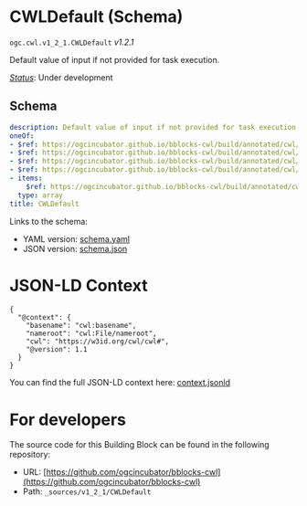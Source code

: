 
# CWLDefault (Schema)

`ogc.cwl.v1_2_1.CWLDefault` *v1.2.1*

Default value of input if not provided for task execution.

[*Status*](http://www.opengis.net/def/status): Under development

## Schema

```yaml
description: Default value of input if not provided for task execution.
oneOf:
- $ref: https://ogcincubator.github.io/bblocks-cwl/build/annotated/cwl/v1_2_1/AnyLiteralType/schema.yaml
- $ref: https://ogcincubator.github.io/bblocks-cwl/build/annotated/cwl/v1_2_1/AnyLiteralList/schema.yaml
- $ref: https://ogcincubator.github.io/bblocks-cwl/build/annotated/cwl/v1_2_1/CWLDefaultLocation/schema.yaml
- $ref: https://ogcincubator.github.io/bblocks-cwl/build/annotated/cwl/v1_2_1/CWLDefaultObject/schema.yaml
- items:
    $ref: https://ogcincubator.github.io/bblocks-cwl/build/annotated/cwl/v1_2_1/CWLDefaultObject/schema.yaml
  type: array
title: CWLDefault

```

Links to the schema:

* YAML version: [schema.yaml](https://ogcincubator.github.io/bblocks-cwl/build/annotated/cwl/v1_2_1/CWLDefault/schema.json)
* JSON version: [schema.json](https://ogcincubator.github.io/bblocks-cwl/build/annotated/cwl/v1_2_1/CWLDefault/schema.yaml)


# JSON-LD Context

```jsonld
{
  "@context": {
    "basename": "cwl:basename",
    "nameroot": "cwl:File/nameroot",
    "cwl": "https://w3id.org/cwl/cwl#",
    "@version": 1.1
  }
}
```

You can find the full JSON-LD context here:
[context.jsonld](https://ogcincubator.github.io/bblocks-cwl/build/annotated/cwl/v1_2_1/CWLDefault/context.jsonld)


# For developers

The source code for this Building Block can be found in the following repository:

* URL: [https://github.com/ogcincubator/bblocks-cwl](https://github.com/ogcincubator/bblocks-cwl)
* Path: `_sources/v1_2_1/CWLDefault`

